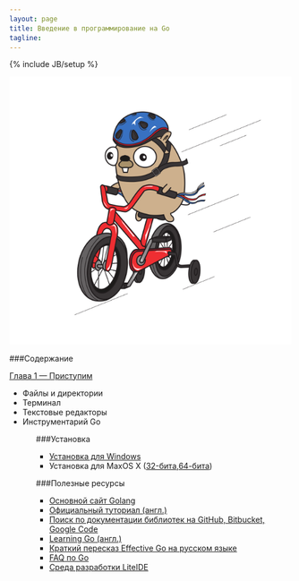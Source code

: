 ```yaml
---
layout: page
title: Введение в программирование на Go
tagline:
---
```

{% include JB/setup %}

![cover image with a beaver on bike](/assets/cover.png)

###Cодержание

[Глава 1 — Приступим](/01/chapter-1/)
<ul>
<li>Файлы и директории</li>
<li>Терминал</li>
<li>Текстовые редакторы</li>
<li>Инструментарий Go</li>
<ul>

###Установка

* [Установка для Windows](http://www.golang-book.com/installers/go-install.exe)
* Установка для MaxOS X ([32-бита](http://www.golang-book.com/installers/go-install-x86.pkg),[64-бита](http://www.golang-book.com/installers/go-install-x64.pkg))

###Полезные ресурсы
* [Основной сайт Golang](http://golang.org/)
* [Официальный туториал (англ.)](http://tour.golang.org/#1)
* [Поиск по документации библиотек на GitHub, Bitbucket, Google Code](http://go.pkgdoc.org/)
* [Learning Go (англ.)](http://miek.nl/files/go/)
* [Краткий пересказ Effective Go на русском языке](http://eao197.narod.ru/desc/short_effective_go.html)
* [FAQ по Go](http://code.google.com/p/golang-ru/wiki/FAQ)
* [Среда разработки LiteIDE](http://code.google.com/p/golangide/)
